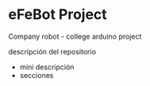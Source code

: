 # eFeBot Project
Company robot - college arduino project

descripción del repositorio
  * mini descripción
  * secciones
